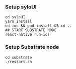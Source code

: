 ### Setup syloUI
```
cd syloUI
yarn install
cd ios && pod install && cd ..
## START SUBSTRATE NODE
react-native run-ios
```

### Setup Substrate node
```
cd substrate
./restart.sh
```